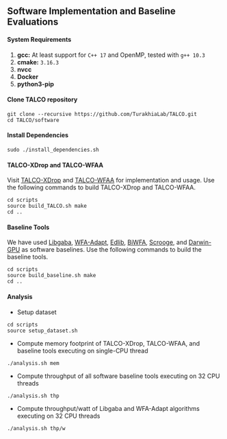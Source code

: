## Software Implementation and Baseline Evaluations

#### System Requirements
1. **gcc:** At least support for `C++ 17` and OpenMP, tested with `g++ 10.3`
2. **cmake:** `3.16.3`
3. **nvcc**
4. **Docker**
5. **python3-pip**

<!-- #### 1. Use Pre-built Docker image 
We provide a pre-built docker image with all necessary tools installed in it for baseline evaluation. 
```
docker run -it -v /sys/fs/cgroup:/sys/fs/cgroup:rw swalia14/talco:latest
# Inside Docker
cd /
git clone https://github.com/TurakhiaLab/TALCO.git
cd TALCO/software
``` -->

#### Clone TALCO repository
```
git clone --recursive https://github.com/TurakhiaLab/TALCO.git
cd TALCO/software
```

#### Install Dependencies
```
sudo ./install_dependencies.sh
```

#### TALCO-XDrop and TALCO-WFAA
Visit [TALCO-XDrop](TALCO-XDrop/) and [TALCO-WFAA](TALCO-WFAA/) for implementation and usage. Use the following commands to build TALCO-XDrop and TALCO-WFAA.
```
cd scripts
source build_TALCO.sh make
cd ..
```

#### Baseline Tools
We have used [Libgaba](https://github.com/ocxtal/libgaba), [WFA-Adapt](https://github.com/smarco/WFA2-lib), [Edlib](https://github.com/Martinsos/edlib), [BiWFA](https://github.com/smarco/BiWFA-paper), [Scrooge](https://github.com/CMU-SAFARI/Scrooge), and [Darwin-GPU](https://github.com/Tongdongq/darwin-gpu) as software baselines. Use the following commands to build the baseline tools. 
```
cd scripts
source build_baseline.sh make
cd ..
```

#### Analysis
* Setup dataset
```
cd scripts
source setup_dataset.sh
```
* Compute memory footprint of TALCO-XDrop, TALCO-WFAA, and baseline tools executing on single-CPU thread
``` 
./analysis.sh mem
```

* Compute throughput of all software baseline tools executing on 32 CPU threads
``` 
./analysis.sh thp
```

* Compute throughput/watt of Libgaba and WFA-Adapt algorithms executing on 32 CPU threads
``` 
./analysis.sh thp/w
```
